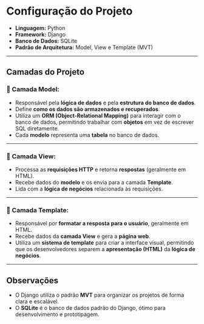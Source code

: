 # Configuração do Projeto

- **Linguagem:** Python
- **Framework:** Django
- **Banco de Dados:** SQLite
- **Padrão de Arquitetura:** Model, View e Template (MVT)

---

## Camadas do Projeto

### 🔹 Camada Model:
- Responsável pela **lógica de dados** e pela **estrutura do banco de dados**.
- Define **como os dados são armazenados e recuperados**.
- Utiliza um **ORM (Object-Relational Mapping)** para interagir com o banco de dados, permitindo trabalhar com **objetos** em vez de escrever SQL diretamente.
- Cada **modelo** representa uma **tabela** no banco de dados.

---

### 🔹 Camada View:
- Processa as **requisições HTTP** e retorna **respostas** (geralmente em HTML).
- Recebe dados do **modelo** e os envia para a camada **Template**.
- Lida com a **lógica de negócios** relacionada às requisições.

---

### 🔹 Camada Template:
- Responsável por **formatar a resposta para o usuário**, geralmente em HTML.
- Recebe dados da **camada View** e gera a **página web**.
- Utiliza um **sistema de template** para criar a interface visual, permitindo que os desenvolvedores separem a **apresentação (HTML)** da **lógica de negócios**.

---

## Observações
- O Django utiliza o padrão **MVT** para organizar os projetos de forma clara e escalável.
- O **SQLite** é o banco de dados padrão do Django, ótimo para desenvolvimento e prototipagem.
